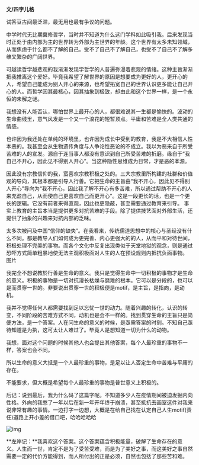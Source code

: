 **文/四字儿格**

试答亘古间最泛滥，最无用也最有争议的问题。

中学时代无比期冀修哲学，当时并不知道为什么这门学科如此吸引我。后来发现当时正处于由内部为主的世界转为外部为主世界的年龄。这个世界有太多未知领域，从而焦虑于什么都不了解的自己。受不了自己不了解自己，也受不了自己不了解多维又繁杂的广阔世界。

可越读哲学越悲观的我渐渐发现学哲学的人普遍弥漫着悲观的情绪。这种主旨渐渐把我推离这个爱好。毕竟我希望了解世界的原因是想要成为更好的人，更开心的人，希望自己能成为别人开心的来源，也希望拓宽自己的世界认识更多能让自己开心的人。而哲学因其最核心，因其抽象到极致，却由此和这个世界一样，是一个永恒的未解之谜。

我想没有人能否认，哪怕世界上最开心的人，都很难说其一生都是愉快的。波动的生命曲线里，意气风发是一个又一个浪花的短暂顶点。平庸和苦难是全人类共通的情感。

也许因为我还处在单纯的环境里，也许因为成长中受到的教育，我是不大相信人性本恶的。我甚至会从生物遗传角度与人争论性恶论的不成立。我以为恶来自于所受苦难的人的宣发。源自于连当事人都没有意识到自己所受苦难的折磨。缘自于“我自己不开心，因此见不得别人开心”。当这种隐性思维成为日常，才是恶的本源。

因此没有宗教信仰的我，蛮喜欢宗教积极之处的。三大宗教里所构建的社群和价值观的导向，其根本都是引导人行善。它把生命的主旨由“我不开心，因此见不得别人开心”导向为“我不开心，因此我了解不开心有多苦难，所以通过帮助不开心的人来充盈自己，从而使自己更喜欢自己而更开心”。这是一段更长的话，也是一个更长的逻辑。它没有前者来得直观，因此也更隐蔽，甚至需要通过教育来引导。
事实上教育的主旨本当是提供更多对抗苦难的手段。除了提供技艺面对外部生活，还提供了抽象的兴趣来对抗内部的乏味。

太多次被问及中国“信仰的缺失”。在我看来，传统儒道思想中的核心与圣经没有什么不同。都是教导人们如何成为更完善、内心更强大的的人，从而平和对待世间，积极处理不完美的事物。而各个文化中反复出现类似于天堂地狱的观念，则是通过恐吓方式简单粗暴地使无法主观积极面对人生的人在预设规则内抵抗负面事物。
图片

我完全不想说教於行善是生命的意义。我只是觉得生命中一切积极的事物才是生命的意义。积极的事物是一切对抗漫长枯燥与磨难的根本。它可以是分段的，也可以是而贯穿一世的。非要说出贯穿一世的积极便是motif，是主旨，是指向，是动机。

我并不觉得任何人都需要找到足以忘忧一世的动力。随着兴趣的转化，认识的转变，不同阶段的苦难方式不同，动机也是会不一样的。找到贯穿生命的主旨只是简便方法，是一个答案。人在问生命的意义的时候，是亟需答案的时刻。不知自己亟待知道是为执，这可太让人难过了。毕竟人是想知道一切为什么的动物。

我想，面对这个问题的时候其他人也会提出其他答案，每个人最珍重的事物不一样，答案也会不同。

所以生命的意义大抵是一个人最珍重的事物，是足以让人否定生命中苦难与平庸的存在。

不能要求，但大概是希望每个人最珍重的事物是普世意义上积极的。

后记：说到最后，我为什么码了这篇字呢。不知道多少人在疫情期间被迫发掘内向性格。外向的我憋了一年以后在新一年开年终于崩溃，甚至抵抗去画室这件对我来说非常有趣的事情。一边打字一边想，大概是在给自己找在认定自己人生motif(责任)道路上开小差的借口吧，哈哈哈哈哈

![img](http://www.zreading.cn/wp-content/uploads/2021/01/202101174-2.jpg)

**左岸记：**我喜欢这个答案。这个答案蕴含积极能量，破解了生命存在的意义。人生而一世，肯定不是为了受苦受难，而是为了美好之事，而这美好之事自然需要一定的代价方能得到，而人所付出的正是必须，自然也包括了那些苦和难。